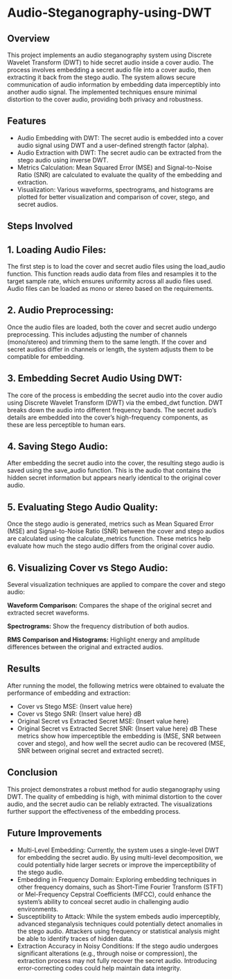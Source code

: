 # Audio-Steganography-using-DWT

## Overview
This project implements an audio steganography system using Discrete Wavelet Transform (DWT) to hide secret audio inside a cover audio. The process involves embedding a secret audio file into a cover audio, then extracting it back from the stego audio. The system allows secure communication of audio information by embedding data imperceptibly into another audio signal. The implemented techniques ensure minimal distortion to the cover audio, providing both privacy and robustness.

## Features
- Audio Embedding with DWT: The secret audio is embedded into a cover audio signal using DWT and a user-defined strength factor (alpha).
- Audio Extraction with DWT: The secret audio can be extracted from the stego audio using inverse DWT.
- Metrics Calculation: Mean Squared Error (MSE) and Signal-to-Noise Ratio (SNR) are calculated to evaluate the quality of the embedding and extraction.
- Visualization: Various waveforms, spectrograms, and histograms are plotted for better visualization and comparison of cover, stego, and secret audios.

## Steps Involved
## **1. Loading Audio Files:**
The first step is to load the cover and secret audio files using the load_audio function. This function reads audio data from files and resamples it to the target sample rate, which ensures uniformity across all audio files used. Audio files can be loaded as mono or stereo based on the requirements.

## **2. Audio Preprocessing:**
Once the audio files are loaded, both the cover and secret audio undergo preprocessing. This includes adjusting the number of channels (mono/stereo) and trimming them to the same length. If the cover and secret audios differ in channels or length, the system adjusts them to be compatible for embedding.

## **3. Embedding Secret Audio Using DWT:**
The core of the process is embedding the secret audio into the cover audio using Discrete Wavelet Transform (DWT) via the embed_dwt function. DWT breaks down the audio into different frequency bands. The secret audio’s details are embedded into the cover’s high-frequency components, as these are less perceptible to human ears.

## **4. Saving Stego Audio:**
After embedding the secret audio into the cover, the resulting stego audio is saved using the save_audio function. This is the audio that contains the hidden secret information but appears nearly identical to the original cover audio.

## **5. Evaluating Stego Audio Quality:**
Once the stego audio is generated, metrics such as Mean Squared Error (MSE) and Signal-to-Noise Ratio (SNR) between the cover and stego audios are calculated using the calculate_metrics function. These metrics help evaluate how much the stego audio differs from the original cover audio.

## **6. Visualizing Cover vs Stego Audio:**
Several visualization techniques are applied to compare the cover and stego audio:

**Waveform Comparison:** Compares the shape of the original secret and extracted secret waveforms.

**Spectrograms:** Show the frequency distribution of both audios.

**RMS Comparison and Histograms:** Highlight energy and amplitude differences between the original and extracted audios.


## Results
After running the model, the following metrics were obtained to evaluate the performance of embedding and extraction:

- Cover vs Stego MSE: {Insert value here}
- Cover vs Stego SNR: {Insert value here} dB
- Original Secret vs Extracted Secret MSE: {Insert value here}
- Original Secret vs Extracted Secret SNR: {Insert value here} dB
These metrics show how imperceptible the embedding is (MSE, SNR between cover and stego), and how well the secret audio can be recovered (MSE, SNR between original secret and extracted secret).

## Conclusion
This project demonstrates a robust method for audio steganography using DWT. The quality of embedding is high, with minimal distortion to the cover audio, and the secret audio can be reliably extracted. The visualizations further support the effectiveness of the embedding process.

## Future Improvements

- Multi-Level Embedding: Currently, the system uses a single-level DWT for embedding the secret audio. By using multi-level decomposition, we could potentially hide larger secrets or improve the imperceptibility of the stego audio.
- Embedding in Frequency Domain: Exploring embedding techniques in other frequency domains, such as Short-Time Fourier Transform (STFT) or Mel-Frequency Cepstral Coefficients (MFCC), could enhance the system’s ability to conceal secret audio in challenging audio environments.
- Susceptibility to Attack: While the system embeds audio imperceptibly, advanced steganalysis techniques could potentially detect anomalies in the stego audio. Attackers using frequency or statistical analysis might be able to identify traces of hidden data.
- Extraction Accuracy in Noisy Conditions: If the stego audio undergoes significant alterations (e.g., through noise or compression), the extraction process may not fully recover the secret audio. Introducing error-correcting codes could help maintain data integrity.






